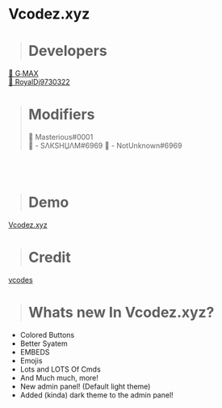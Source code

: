 # Vcodez.xyz


> # Developers
<a href="https://disbots.xyz/user/830819118265401354">👤 G∙MAX</a><br>
<a href="https://disbots.xyz/user/727031232243695626">👤 RoyalDj9730322</a><br>
> # Modifiers
> 👤 Masterious#0001</a><br>
> 👤 - SΛКSHЏΛM#6969
> 👤 - NotUnknown#6969

<br><br>
> # Demo
<a href="https://disbots.xyz">Vcodez.xyz</a>
<br>

> # Credit 
[vcodes](https://vcodes.xyz/)

> # Whats new In Vcodez.xyz?

- Colored Buttons
- Better Syatem
- EMBEDS
- Emojis
- Lots and LOTS Of Cmds
- And Much much, more!
- New admin panel!  (Default light theme) 
- Added (kinda) dark theme to the admin panel!


